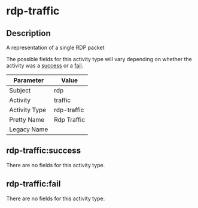 rdp-traffic
===========

Description
-----------
A representation of a single RDP packet

The possible fields for this activity type will vary depending on whether the activity was a [success](#rdp-trafficsuccess) or a [fail](#rdp-trafficfail).

| Parameter     | Value       |
| ------------- | ----------- |
| Subject       | rdp         |
| Activity      | traffic     |
| Activity Type | rdp-traffic |
| Pretty Name   | Rdp Traffic |
| Legacy Name   |             |

rdp-traffic:success
-------------------

There are no fields for this activity type.


rdp-traffic:fail
----------------

There are no fields for this activity type.
